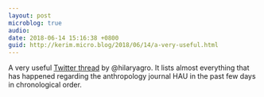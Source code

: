 ```yaml
---
layout: post
microblog: true
audio: 
date: 2018-06-14 15:16:38 +0800
guid: http://kerim.micro.blog/2018/06/14/a-very-useful.html
---
```

A very useful [Twitter thread](https://twitter.com/hilaryagro/status/1006995504205459456) by @hilaryagro. It lists almost everything that has happened regarding the anthropology journal HAU in the past few days in chronological order.

